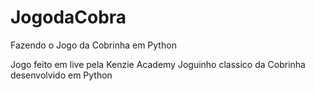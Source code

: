 # JogodaCobra
Fazendo o Jogo da Cobrinha em Python

Jogo feito em live pela Kenzie Academy
Joguinho classico da Cobrinha desenvolvido em Python

